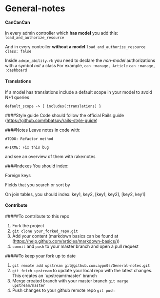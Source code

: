 # General-notes

#### CanCanCan
In every admin controller which **has model** you add this:
`load_and_authorize_resource`

And in every controller **without a model**
`load_and_authorize_resource class: false`

Inside `admin_ability.rb` you need to declare the *non-model* authorizations with a symbol *not* a class
For example,
`can :manage, Article`
`can :manage, :dashboard`

#### Translations
If a model has translations include a default scope in your model to avoid N+1 queries

`default_scope -> { includes(:translations) }`

####Style guide
Code should follow the official Rails guide (https://github.com/bbatsov/rails-style-guide)

####Notes
Leave notes in code with:

`#TODO: Refactor method`

`#FIXME: Fix this bug`

and see an overview of them with rake:notes

####Indexes
You should index:

Foreign keys

Fields that you search or sort by

On join tables, you should index:
key1, key2, [key1, key2], [key2, key1]

#### Contribute

#####To contribute to this repo
1. Fork the project
2. `git clone your_forked_repo.git`
3. Add your content (markdown basics can be found at (https://help.github.com/articles/markdown-basics/))
4. `commit` and `push` to your master branch and open a pull request

#####To keep your fork up to date
1. `git remote add upstream git@github.com:aypn0s/General-notes.git`
2. `git fetch upstream` to update your local repo with the latest changes. This creates an `upstream/master' branch
3. Merge created branch with your master branch `git merge upstream/master`
4. Push changes to your github remote repo `git push`
